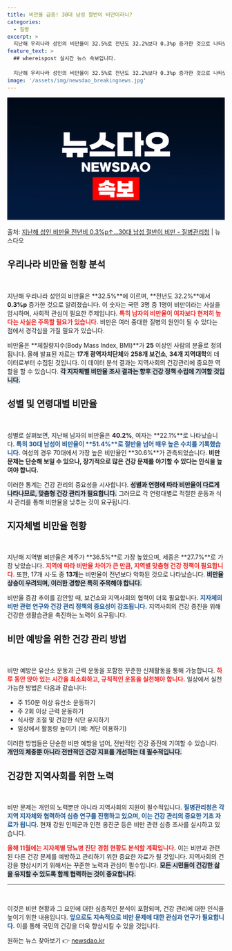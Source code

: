 ```yaml
---
title: 비만율 급증! 30대 남성 절반이 비만이라니?
categories:
  - 질병
excerpt: >
  지난해 우리나라 성인의 비만율이 32.5%로 전년도 32.2%보다 0.3%p 증가한 것으로 나타났다. 특히 …
feature_text: >
  ## whereispost 실시간 뉴스 속보입니다.

  지난해 우리나라 성인의 비만율이 32.5%로 전년도 32.2%보다 0.3%p 증가한 것으로 나타났다. 특히 …
image: '/assets/img/newsdao_breakingnews.jpg'
---
```


![뉴스다오 속보](/assets/img/newsdao_breakingnews.jpg)

<p>출처: <a href="https://newsdao.kr/2201" rel="dofollow">지난해 성인 비만율 전년비 0.3%p↑…30대 남성 절반이 비만 - 질병관리청</a> | 뉴스다오</p>

<h2 data-ke-size="size26">우리나라 비만율 현황 분석</h2>

<p data-ke-size="size16">&nbsp;</p>

지난해 우리나라 성인의 비만율은 **32.5%**에 이르며, **전년도 32.2%**에서 **0.3%p** 증가한 것으로 알려졌습니다. 이 숫자는 국민 3명 중 1명이 비만이라는 사실을 암시하며, 사회적 관심이 필요한 주제입니다. <b><span style="color: #ee2323;">특히 남자의 비만율이 여자보다 현저히 높다는 사실은 주목할 필요가 있습니다.</span></b> 비만은 여러 중대한 질병의 원인이 될 수 있다는 점에서 경각심을 가질 필요가 있습니다.

비만율은 **체질량지수(Body Mass Index, BMI)**가 **25** 이상인 사람의 분율로 정의됩니다. 올해 발표된 자료는 **17개 광역자치단체**와 **258개 보건소**, **34개 지역대학**의 데이터로부터 수집된 것입니다. 이 데이터 분석 결과는 지역사회의 건강관리에 중요한 역할을 할 수 있습니다. <b><span style="background-color: #21538527;">각 지자체별 비만율 조사 결과는 향후 건강 정책 수립에 기여할 것입니다.</span></b>

<h2 data-ke-size="size26">성별 및 연령대별 비만율</h2>

<p data-ke-size="size16">&nbsp;</p>

성별로 살펴보면, 지난해 남자의 비만율은 **40.2%**, 여자는 **22.1%**로 나타났습니다. <b><span style="color: #1a5490;">특히 30대 남성이 비만율이 **51.4%**로 절반을 넘어 매우 높은 수치를 기록했습니다.</span></b> 여성의 경우 70대에서 가장 높은 비만율인 **30.6%**가 관측되었습니다. <b><span style="ee2323;">비만 문제는 단순해 보일 수 있으나, 장기적으로 많은 건강 문제를 야기할 수 있다는 인식을 높여야 합니다.</span></b>

이러한 통계는 건강 관리의 중요성을 시사합니다. <b><span style="background-color: #21538527;">성별과 연령에 따라 비만율이 다르게 나타나므로, 맞춤형 건강 관리가 필요합니다.</span></b> 그러므로 각 연령대별로 적절한 운동과 식사 관리를 통해 비만율을 낮추는 것이 요구됩니다.

<h2 data-ke-size="size26">지자체별 비만율 현황</h2>

<p data-ke-size="size16">&nbsp;</p>

지난해 지역별 비만율은 제주가 **36.5%**로 가장 높았으며, 세종은 **27.7%**로 가장 낮았습니다. <b><span style="color: #ee2323;">지역에 따라 비만율 차이가 큰 만큼, 지역별 맞춤형 건강 정책이 필요합니다.</span></b> 또한, 17개 시·도 중 **13개**는 비만율이 전년보다 악화된 것으로 나타났습니다. <b><span style="background-color: #21538527;">비만율 상승이 우려되며, 이러한 경향은 특히 주목해야 합니다.</span></b>

비만율 증감 추이를 감안할 때, 보건소와 지역사회의 협력이 더욱 필요합니다. <b><span style="color: #1a5490;">지자체의 비만 관련 연구와 건강 관리 정책의 중요성이 강조됩니다.</span></b> 지역사회의 건강 증진을 위해 건강한 생활습관을 촉진하는 노력이 요구됩니다.

<h2 data-ke-size="size26">비만 예방을 위한 건강 관리 방법</h2>

<p data-ke-size="size16">&nbsp;</p>

비만 예방은 유산소 운동과 근력 운동을 포함한 꾸준한 신체활동을 통해 가능합니다. <b><span style="color: #ee2323;">하루 동안 앉아 있는 시간을 최소화하고, 규칙적인 운동을 실천해야 합니다.</span></b> 일상에서 실천 가능한 방법은 다음과 같습니다:

<ul>
    <li>주 150분 이상 유산소 운동하기</li>
    <li>주 2회 이상 근력 운동하기</li>
    <li>식사량 조절 및 건강한 식단 유지하기</li>
    <li>일상에서 활동량 높이기 (예: 계단 이용하기)</li>
</ul>

이러한 방법들은 단순한 비만 예방을 넘어, 전반적인 건강 증진에 기여할 수 있습니다. <b><span style="background-color: #21538527;">개인의 체중뿐 아니라 전반적인 건강 지표를 개선하는 데 필수적입니다.</span></b>

<h2 data-ke-size="size26">건강한 지역사회를 위한 노력</h2>

<p data-ke-size="size16">&nbsp;</p>

비만 문제는 개인의 노력뿐만 아니라 지역사회의 지원이 필수적입니다. <b><span style="color: #1a5490;">질병관리청은 각 지역 지자체와 협력하여 심층 연구를 진행하고 있으며, 이는 건강 관리의 중요한 기초 자료가 됩니다.</span></b> 현재 강원 인제군과 인천 옹진군 등은 비만 관련 심층 조사를 실시하고 있습니다.

<b><span style="color: #ee2323;">올해 11월에는 지자체별 당뇨병 진단 경험 현황도 분석할 계획입니다.</span></b> 이는 비만과 관련된 다른 건강 문제를 예방하고 관리하기 위한 중요한 자료가 될 것입니다. 지역사회의 건강을 향상시키기 위해서는 꾸준한 노력과 관심이 필수입니다. <b><span style="background-color: #21538527;">모든 시민들이 건강한 삶을 유지할 수 있도록 함께 협력하는 것이 중요합니다.</span></b>

<hr>

<p data-ke-size="size16">&nbsp;</p>

이것은 비만 현황과 그 요인에 대한 심층적인 분석이 포함되며, 건강 관리에 대한 인식을 높이기 위한 내용입니다. <b><span style="color: #1a5490;">앞으로도 지속적으로 비만 문제에 대한 관심과 연구가 필요합니다.</span></b> 이를 통해 국민의 건강을 더욱 향상시킬 수 있을 것입니다. 

원하는 뉴스 찾아보기 👉 <a href="https://newsdao.kr" rel="dofollow">newsdao.kr</a>


